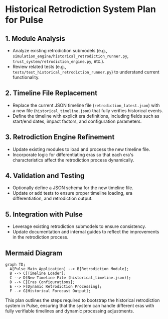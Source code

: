 # Historical Retrodiction System Plan for Pulse

## 1. Module Analysis
- Analyze existing retrodiction submodels (e.g., `simulation_engine/historical_retrodiction_runner.py`, `trust_system/retrodiction_engine.py`, etc.).
- Review related tests (e.g., `tests/test_historical_retrodiction_runner.py`) to understand current functionality.

## 2. Timeline File Replacement
- Replace the current JSON timeline file (`retrodiction_latest.json`) with a new file (`historical_timeline.json`) that fully verifies historical events.
- Define the timeline with explicit era definitions, including fields such as start/end dates, impact factors, and configuration parameters.

## 3. Retrodiction Engine Refinement
- Update existing modules to load and process the new timeline file.
- Incorporate logic for differentiating eras so that each era's characteristics affect the retrodiction process dynamically.

## 4. Validation and Testing
- Optionally define a JSON schema for the new timeline file.
- Update or add tests to ensure proper timeline loading, era differentiation, and retrodiction output.

## 5. Integration with Pulse
- Leverage existing retrodiction submodels to ensure consistency.
- Update documentation and internal guides to reflect the improvements in the retrodiction process.

## Mermaid Diagram
```mermaid
graph TD;
  A[Pulse Main Application] --> B[Retrodiction Module];
  B --> C[Timeline Loader];
  C --> D[New Timeline File (historical_timeline.json)];
  D --> E[Eras Configurations];
  E --> F[Dynamic Retrodiction Processing];
  F --> G[Historical Forecast Output];
```

This plan outlines the steps required to bootstrap the historical retrodiction system in Pulse, ensuring that the system can handle different eras with fully verifiable timelines and dynamic processing adjustments.